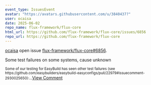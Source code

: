 ```yaml
---
event_type: IssuesEvent
avatar: "https://avatars.githubusercontent.com/u/3840437?"
user: ocaisa
date: 2025-06-02
repo_name: flux-framework/flux-core
html_url: https://github.com/flux-framework/flux-core/issues/6856
repo_url: https://github.com/flux-framework/flux-core
---
```


<a href='https://github.com/ocaisa' target='_blank'>ocaisa</a> open issue <a href='https://github.com/flux-framework/flux-core/issues/6856' target='_blank'>flux-framework/flux-core#6856</a>.

<p>Some test failures on some systems, cause unknown</p><small>Some of our testing for EasyBuild has seen other test failures (see https://github.com/easybuilders/easybuild-easyconfigs/pull/22979#issuecomment-2930025650):...</small><a href='https://github.com/flux-framework/flux-core/issues/6856' target='_blank'>View Comment</a>